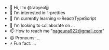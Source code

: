 - 👋 Hi, I’m @rabyeoljji
- 👀 I’m interested in ✨pretties
- 🌱 I’m currently learning ✏️React/TypeScript
- 💞️ I’m looking to collaborate on ...
- 📫 How to reach me "nageuna922@gmail.com"
- 😄 Pronouns: ...
- ⚡ Fun fact: ...

<!---
rabyeoljji/rabyeoljji is a ✨ special ✨ repository because its `README.md` (this file) appears on your GitHub profile.
You can click the Preview link to take a look at your changes.
--->
